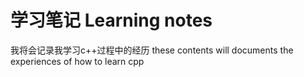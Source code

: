 # 学习笔记 Learning notes
我将会记录我学习c++过程中的经历
these contents will documents the experiences of how to learn cpp